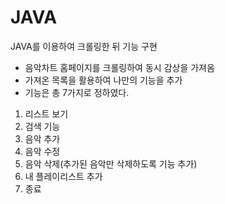 # JAVA
JAVA를 이용하여 크롤링한 뒤 기능 구현

- 음악차트 홈페이지를 크롤링하여 동시 감상을 가져옴
- 가져온 목록을 활용하여 나만의 기능을 추가
- 기능은 총 7가지로 정하였다.
1) 리스트 보기
2) 검색 기능
3) 음악 추가
4) 음악 수정
5) 음악 삭제(추가된 음악만 삭제하도록 기능 추가)
6) 내 플레이리스트 추가
7) 종료
